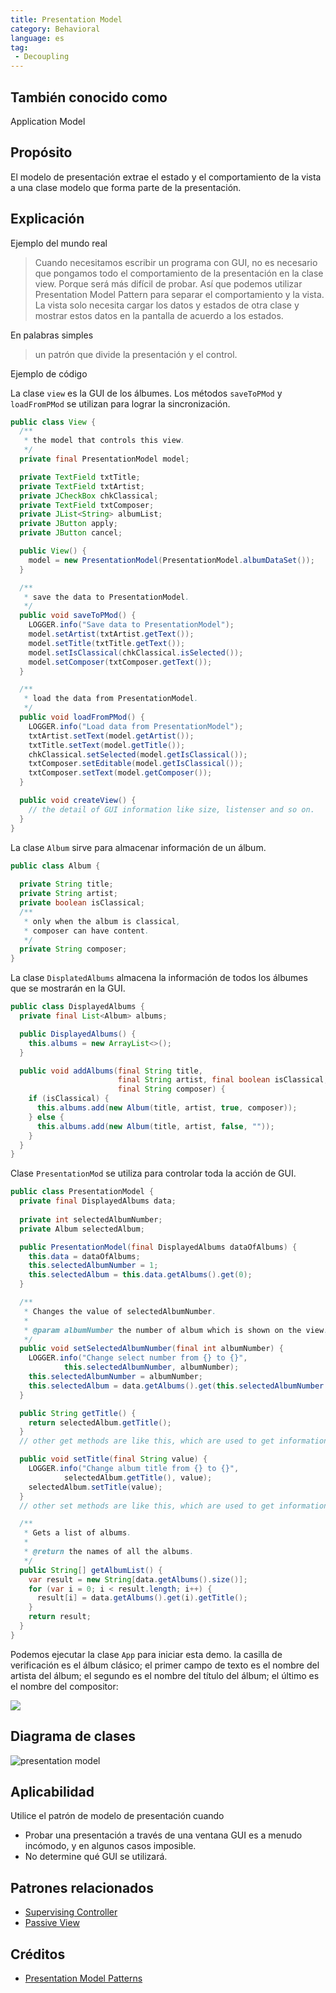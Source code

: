 ```yaml
---
title: Presentation Model
category: Behavioral
language: es
tag:
 - Decoupling
---
```


## También conocido como
Application Model

## Propósito
El modelo de presentación extrae el estado y el comportamiento de la vista a una clase modelo que forma parte de la presentación.

## Explicación

Ejemplo del mundo real

> Cuando necesitamos escribir un programa con GUI, no es necesario que pongamos todo el comportamiento de la presentación en la clase view. Porque será más difícil de probar. Así que podemos utilizar Presentation Model Pattern para separar el comportamiento y la vista. La vista solo necesita cargar los datos y estados de otra clase y mostrar estos datos en la pantalla de acuerdo a los estados.

En palabras simples

> un patrón que divide la presentación y el control.

Ejemplo de código

La clase `view` es la GUI de los álbumes. Los métodos `saveToPMod` y `loadFromPMod` se utilizan para lograr la sincronización.

```java
public class View {
  /**
   * the model that controls this view.
   */
  private final PresentationModel model;

  private TextField txtTitle;
  private TextField txtArtist;
  private JCheckBox chkClassical;
  private TextField txtComposer;
  private JList<String> albumList;
  private JButton apply;
  private JButton cancel;

  public View() {
    model = new PresentationModel(PresentationModel.albumDataSet());
  }

  /**
   * save the data to PresentationModel.
   */
  public void saveToPMod() {
    LOGGER.info("Save data to PresentationModel");
    model.setArtist(txtArtist.getText());
    model.setTitle(txtTitle.getText());
    model.setIsClassical(chkClassical.isSelected());
    model.setComposer(txtComposer.getText());
  }

  /**
   * load the data from PresentationModel.
   */
  public void loadFromPMod() {
    LOGGER.info("Load data from PresentationModel");
    txtArtist.setText(model.getArtist());
    txtTitle.setText(model.getTitle());
    chkClassical.setSelected(model.getIsClassical());
    txtComposer.setEditable(model.getIsClassical());
    txtComposer.setText(model.getComposer());
  }

  public void createView() {
    // the detail of GUI information like size, listenser and so on.
  }
}
```

La clase `Album` sirve para almacenar información de un álbum.

```java
public class Album {
    
  private String title;
  private String artist;
  private boolean isClassical;
  /**
   * only when the album is classical,
   * composer can have content.
   */
  private String composer;
}

```

La clase `DisplatedAlbums` almacena la información de todos los álbumes que se mostrarán en la GUI.

```java
public class DisplayedAlbums {
  private final List<Album> albums;

  public DisplayedAlbums() {
    this.albums = new ArrayList<>();
  }

  public void addAlbums(final String title,
                        final String artist, final boolean isClassical,
                        final String composer) {
    if (isClassical) {
      this.albums.add(new Album(title, artist, true, composer));
    } else {
      this.albums.add(new Album(title, artist, false, ""));
    }
  }
}
```

Clase `PresentationMod` se utiliza para controlar toda la acción de GUI.

```java
public class PresentationModel {
  private final DisplayedAlbums data;
  
  private int selectedAlbumNumber;
  private Album selectedAlbum;

  public PresentationModel(final DisplayedAlbums dataOfAlbums) {
    this.data = dataOfAlbums;
    this.selectedAlbumNumber = 1;
    this.selectedAlbum = this.data.getAlbums().get(0);
  }

  /**
   * Changes the value of selectedAlbumNumber.
   *
   * @param albumNumber the number of album which is shown on the view.
   */
  public void setSelectedAlbumNumber(final int albumNumber) {
    LOGGER.info("Change select number from {} to {}",
            this.selectedAlbumNumber, albumNumber);
    this.selectedAlbumNumber = albumNumber;
    this.selectedAlbum = data.getAlbums().get(this.selectedAlbumNumber - 1);
  }

  public String getTitle() {
    return selectedAlbum.getTitle();
  }
  // other get methods are like this, which are used to get information of selected album.

  public void setTitle(final String value) {
    LOGGER.info("Change album title from {} to {}",
            selectedAlbum.getTitle(), value);
    selectedAlbum.setTitle(value);
  }
  // other set methods are like this, which are used to get information of selected album.

  /**
   * Gets a list of albums.
   *
   * @return the names of all the albums.
   */
  public String[] getAlbumList() {
    var result = new String[data.getAlbums().size()];
    for (var i = 0; i < result.length; i++) {
      result[i] = data.getAlbums().get(i).getTitle();
    }
    return result;
  }
}
```

Podemos ejecutar la clase `App` para iniciar esta demo. la casilla de verificación es el álbum clásico; el primer campo de texto es el nombre del artista del álbum; el segundo es el nombre del título del álbum; el último es el nombre del compositor:

![](./etc/result.png)


## Diagrama de clases
![](./etc/presentation-model.urm.png "presentation model")

## Aplicabilidad
Utilice el patrón de modelo de presentación cuando

* Probar una presentación a través de una ventana GUI es a menudo incómodo, y en algunos casos imposible.
* No determine qué GUI se utilizará.

## Patrones relacionados

- [Supervising Controller](https://martinfowler.com/eaaDev/SupervisingPresenter.html) 
- [Passive View](https://martinfowler.com/eaaDev/PassiveScreen.html)

## Créditos

* [Presentation Model Patterns](https://martinfowler.com/eaaDev/PresentationModel.html)

